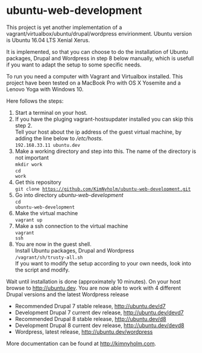 # ubuntu-web-development
This project is yet another implementation of a vagrant/virtualbox/ubuntu/drupal/wordpress envirionment. Ubuntu version is Ubuntu 16.04 LTS Xenial Xerus.

It is implemented, so that you can choose to do the installation of Ubuntu packages, Drupal and Wordpress
in step 8 below manually, which is usefull if you want to adapt the setup to some specific needs.

To run you need a computer with Vagrant and Virtualbox installed. This project have been tested on a MacBook Pro with OS X Yosemite and a Lenovo Yoga with Windows 10. 

Here follows the steps:

1. Start a terminal on your host.
2. If you have the pluging vagrant-hostsupdater installed you can skip this step 2.<br>
Tell your host about the ip address of the guest virtual machine, by adding the line below to */etc/hosts*.<br>
<code>192.168.33.11  ubuntu.dev</code>
3. Make a working directory and step into this. The name of the directory is not important<br>
<code>mkdir work</code><br>
<code>cd work</code>
4. Get this repository<br>
<code>git clone https://github.com/KimNyholm/ubuntu-web-development.git</code>
5. Go into directory *ubuntu-web-development*<br>
<code>cd ubuntu-web-development</code>
6. Make the virtual machine<br>
<code>vagrant up</code>
7. Make a ssh connection to the virtual machine<br>
<code>vagrant ssh</code>
8. You are now in the guest shell.<br>
Install Ubuntu packages, Drupal and Wordpress<br>
<code>/vagrant/sh/trusty-all.sh</code><br>
If you want to modify the setup according to your own needs, look into the script and modify.

Wait until installation is done (approximately 10 minutes). On your host browse to http://ubuntu.dev. You are now able to work with 4 different Drupal versions and the latest Wordpress release

- Recommended Drupal 7 stable release, http://ubuntu.dev/d7
- Development Drupal 7 current dev release, http://ubuntu.dev/devd7
- Recommended Drupal 8 stable release, http://ubuntu.dev/d8
- Development Drupal 8 current dev release, http://ubuntu.dev/devd8
- Wordpress, latest release, http://ubuntu.dev/wordpress

More documentation can be found at http://kimnyholm.com.
